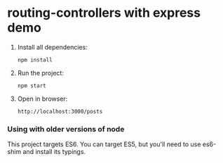 # routing-controllers with express demo

1. Install all dependencies:

    `npm install`
    
2. Run the project:

    `npm start`

3. Open in browser:
 
    `http://localhost:3000/posts`

### Using with older versions of node

This project targets ES6. 
You can target ES5, but you'll need to use es6-shim and install its typings.
